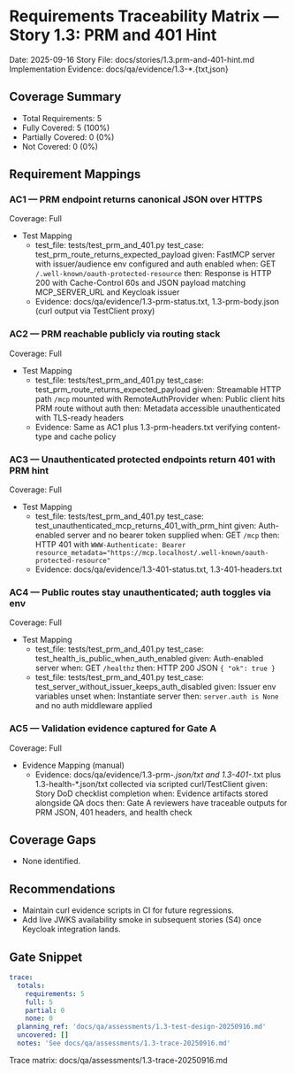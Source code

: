 # Requirements Traceability Matrix — Story 1.3: PRM and 401 Hint

Date: 2025-09-16
Story File: docs/stories/1.3.prm-and-401-hint.md
Implementation Evidence: docs/qa/evidence/1.3-*.{txt,json}

## Coverage Summary
- Total Requirements: 5
- Fully Covered: 5 (100%)
- Partially Covered: 0 (0%)
- Not Covered: 0 (0%)

## Requirement Mappings

### AC1 — PRM endpoint returns canonical JSON over HTTPS
Coverage: Full

- Test Mapping
  - test_file: tests/test_prm_and_401.py
    test_case: test_prm_route_returns_expected_payload
    given: FastMCP server with issuer/audience env configured and auth enabled
    when: GET `/.well-known/oauth-protected-resource`
    then: Response is HTTP 200 with Cache-Control 60s and JSON payload matching MCP_SERVER_URL and Keycloak issuer
  - Evidence: docs/qa/evidence/1.3-prm-status.txt, 1.3-prm-body.json (curl output via TestClient proxy)

### AC2 — PRM reachable publicly via routing stack
Coverage: Full

- Test Mapping
  - test_file: tests/test_prm_and_401.py
    test_case: test_prm_route_returns_expected_payload
    given: Streamable HTTP path `/mcp` mounted with RemoteAuthProvider
    when: Public client hits PRM route without auth
    then: Metadata accessible unauthenticated with TLS-ready headers
  - Evidence: Same as AC1 plus 1.3-prm-headers.txt verifying content-type and cache policy

### AC3 — Unauthenticated protected endpoints return 401 with PRM hint
Coverage: Full

- Test Mapping
  - test_file: tests/test_prm_and_401.py
    test_case: test_unauthenticated_mcp_returns_401_with_prm_hint
    given: Auth-enabled server and no bearer token supplied
    when: GET `/mcp`
    then: HTTP 401 with `WWW-Authenticate: Bearer resource_metadata="https://mcp.localhost/.well-known/oauth-protected-resource"`
  - Evidence: docs/qa/evidence/1.3-401-status.txt, 1.3-401-headers.txt

### AC4 — Public routes stay unauthenticated; auth toggles via env
Coverage: Full

- Test Mapping
  - test_file: tests/test_prm_and_401.py
    test_case: test_health_is_public_when_auth_enabled
    given: Auth-enabled server
    when: GET `/healthz`
    then: HTTP 200 JSON `{ "ok": true }`
  - test_file: tests/test_prm_and_401.py
    test_case: test_server_without_issuer_keeps_auth_disabled
    given: Issuer env variables unset
    when: Instantiate server
    then: `server.auth is None` and no auth middleware applied

### AC5 — Validation evidence captured for Gate A
Coverage: Full

- Evidence Mapping (manual)
  - Evidence: docs/qa/evidence/1.3-prm-*.json/txt and 1.3-401-*.txt plus 1.3-health-*.json/txt collected via scripted curl/TestClient
    given: Story DoD checklist completion
    when: Evidence artifacts stored alongside QA docs
    then: Gate A reviewers have traceable outputs for PRM JSON, 401 headers, and health check

## Coverage Gaps
- None identified.

## Recommendations
- Maintain curl evidence scripts in CI for future regressions.
- Add live JWKS availability smoke in subsequent stories (S4) once Keycloak integration lands.

## Gate Snippet
```yaml
trace:
  totals:
    requirements: 5
    full: 5
    partial: 0
    none: 0
  planning_ref: 'docs/qa/assessments/1.3-test-design-20250916.md'
  uncovered: []
  notes: 'See docs/qa/assessments/1.3-trace-20250916.md'
```

Trace matrix: docs/qa/assessments/1.3-trace-20250916.md
